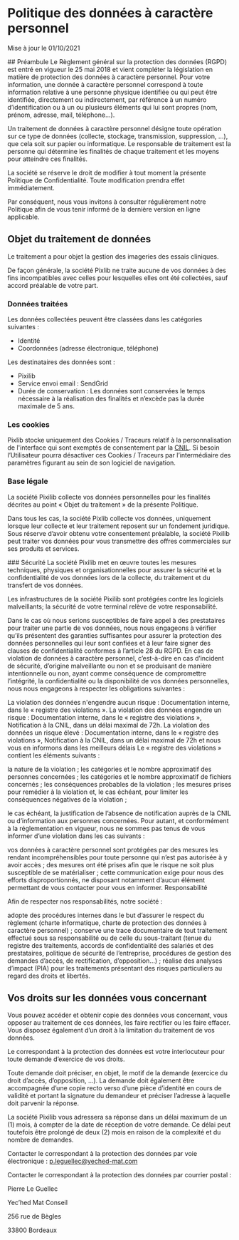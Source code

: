 # Politique des données à caractère personnel

Mise à jour le 01/10/2021

## Préambule
Le Règlement général sur la protection des données (RGPD) est entré en vigueur le 25 mai 2018 et vient compléter la législation en matière de protection des données à caractère personnel. Pour votre information, une donnée à caractère personnel correspond à toute information relative à une personne physique identifiée ou qui peut être identifiée, directement ou indirectement, par référence à un numéro d’identification ou à un ou plusieurs éléments qui lui sont propres (nom, prénom, adresse, mail, téléphone…).

Un traitement de données à caractère personnel désigne toute opération sur ce type de données (collecte, stockage, transmission, suppression, …), que cela soit sur papier ou informatique. Le responsable de traitement est la personne qui détermine les finalités de chaque traitement et les moyens pour atteindre ces finalités.

La société se réserve le droit de modifier à tout moment la présente Politique de Confidentialité. Toute modification prendra effet immédiatement.

Par conséquent, nous vous invitons à consulter régulièrement notre Politique afin de vous tenir informé de la dernière version en ligne applicable.

## Objet du traitement de données

Le traitement a pour objet la gestion des imageries des essais cliniques.

De façon générale, la société Pixlib ne traite aucune de vos données à des fins incompatibles avec celles pour lesquelles elles ont été collectées, sauf accord préalable de votre part.

### Données traitées

Les données collectées peuvent être classées dans les catégories suivantes :

* Identité
* Coordonnées (adresse électronique, téléphone)

Les destinataires des données sont :

* Pixilib
* Service envoi email : SendGrid
* Durée de conservation : Les données sont conservées le temps nécessaire à la réalisation des finalités et n’excède pas la durée maximale de 5 ans.

### Les cookies
Pixlib stocke uniquement des Cookies / Traceurs relatif à la personnalisation de l'interface qui sont exemptés de consentement par la [CNIL](https://www.cnil.fr/fr/cookies-et-traceurs-comment-mettre-mon-site-web-en-conformite).
Si besoin l’Utilisateur pourra désactiver ces Cookies / Traceurs par l’intermédiaire des paramètres figurant au sein de son logiciel de navigation.

### Base légale
La société Pixilib collecte vos données personnelles pour les finalités décrites au point « Objet du traitement » de la présente Politique.

Dans tous les cas, la société Pixlib collecte vos données, uniquement lorsque leur collecte et leur traitement reposent sur un fondement juridique. Sous réserve d’avoir obtenu votre consentement préalable, la société Pixilib peut traiter vos données pour vous transmettre des offres commerciales sur ses produits et services.

### Sécurité
La société Pixilib met en œuvre toutes les mesures techniques, physiques et organisationnelles pour assurer la sécurité et la confidentialité de vos données lors de la collecte, du traitement et du transfert de vos données.

Les infrastructures de la société Pixilib sont protégées contre les logiciels malveillants; la sécurité de votre terminal relève de votre responsabilité.

Dans le cas où nous serions susceptibles de faire appel à des prestataires pour traiter une partie de vos données, nous nous engageons à vérifier qu’ils présentent des garanties suffisantes pour assurer la protection des données personnelles qui leur sont confiées et à leur faire signer des clauses de confidentialité conformes à l’article 28 du RGPD. En cas de violation de données à caractère personnel, c’est-à-dire en cas d’incident de sécurité, d’origine malveillante ou non et se produisant de manière intentionnelle ou non, ayant comme conséquence de compromettre l’intégrité, la confidentialité ou la disponibilité de vos données personnelles, nous nous engageons à respecter les obligations suivantes :

La violation des données n'engendre aucun risque : Documentation interne, dans le « registre des violations ».
La violation des données engendre un risque : Documentation interne, dans le « registre des violations », Notification à la CNIL, dans un délai maximal de 72h.
La violation des données un risque élevé : Documentation interne, dans le « registre des violations », Notification à la CNIL, dans un délai maximal de 72h et nous vous en informons dans les meilleurs délais
Le « registre des violations » contient les éléments suivants :

la nature de la violation ;
les catégories et le nombre approximatif des personnes concernées ;
les catégories et le nombre approximatif de fichiers concernés ;
les conséquences probables de la violation ;
les mesures prises pour remédier à la violation et, le cas échéant, pour limiter les conséquences négatives de la violation ;

le cas échéant, la justification de l’absence de notification auprès de la CNIL ou d’information aux personnes concernées.
Pour autant, et conformément à la réglementation en vigueur, nous ne sommes pas tenus de vous informer d’une violation dans les cas suivants :

vos données à caractère personnel sont protégées par des mesures les rendant incompréhensibles pour toute personne qui n’est pas autorisée à y avoir accès ;
des mesures ont été prises afin que le risque ne soit plus susceptible de se matérialiser ;
cette communication exige pour nous des efforts disproportionnés, ne disposant notamment d’aucun élément permettant de vous contacter pour vous en informer.
Responsabilité

Afin de respecter nos responsabilités, notre société :

adopte des procédures internes dans le but d’assurer le respect du règlement (charte informatique, charte de protection des données à caractère personnel) ;
conserve une trace documentaire de tout traitement effectué sous sa responsabilité ou de celle du sous-traitant (tenue du registre des traitements, accords de confidentialité des salariés et des prestataires, politique de sécurité de l’entreprise, procédures de gestion des demandes d’accès, de rectification, d’opposition…) ;
réalise des analyses d’impact (PIA) pour les traitements présentant des risques particuliers au regard des droits et libertés.

## Vos droits sur les données vous concernant

Vous pouvez accéder et obtenir copie des données vous concernant, vous opposer au traitement de ces données, les faire rectifier ou les faire effacer. Vous disposez également d’un droit à la limitation du traitement de vos données.

Le correspondant à la protection des données est votre interlocuteur pour toute demande d’exercice de vos droits.

Toute demande doit préciser, en objet, le motif de la demande (exercice du droit d’accès, d’opposition, …). La demande doit également être accompagnée d’une copie recto verso d’une pièce d’identité en cours de validité et portant la signature du demandeur et préciser l’adresse à laquelle doit parvenir la réponse.

La société Pixilib vous adressera sa réponse dans un délai maximum de un (1) mois, à compter de la date de réception de votre demande. Ce délai peut toutefois être prolongé de deux (2) mois en raison de la complexité et du nombre de demandes.

Contacter le correspondant à la protection des données par voie électronique : p.leguellec@yeched-mat.com

Contacter le correspondant à la protection des données par courrier postal :

Pierre Le Guellec

Yec’hed Mat Conseil

256 rue de Bègles

33800 Bordeaux